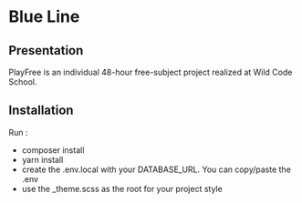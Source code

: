 # Blue Line

## Presentation

PlayFree is an individual 48-hour free-subject project realized at Wild Code School.

## Installation

Run :

- composer install
- yarn install
- create the .env.local with your DATABASE_URL. You can copy/paste the .env
- use the \_theme.scss as the root for your project style
